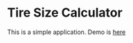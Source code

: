 # Tire Size Calculator
This is a simple application. Demo is [here](https://github.com/totonaq/Tire-Size-Calculator)
